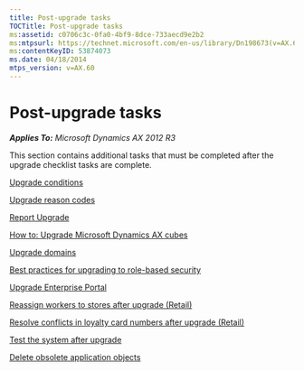 ```yaml
---
title: Post-upgrade tasks
TOCTitle: Post-upgrade tasks
ms:assetid: c0706c3c-0fa0-4bf9-8dce-733aecd9e2b2
ms:mtpsurl: https://technet.microsoft.com/en-us/library/Dn198673(v=AX.60)
ms:contentKeyID: 53874073
ms.date: 04/18/2014
mtps_version: v=AX.60
---
```


# Post-upgrade tasks 


_**Applies To:** Microsoft Dynamics AX 2012 R3_

This section contains additional tasks that must be completed after the upgrade checklist tasks are complete.

[Upgrade conditions](upgrade-conditions.md)

[Upgrade reason codes](upgrade-reason-codes.md)

[Report Upgrade](report-upgrade.md)

[How to: Upgrade Microsoft Dynamics AX cubes](how-to-upgrade-microsoft-dynamics-ax-cubes.md)

[Upgrade domains](upgrade-domains.md)

[Best practices for upgrading to role-based security](best-practices-for-upgrading-to-role-based-security.md)

[Upgrade Enterprise Portal](upgrade-enterprise-portal.md)

[Reassign workers to stores after upgrade (Retail)](reassign-workers-to-stores-after-upgrade-retail.md)

[Resolve conflicts in loyalty card numbers after upgrade (Retail)](resolve-conflicts-in-loyalty-card-numbers-after-upgrade-retail.md)

[Test the system after upgrade](test-the-system-after-upgrade.md)

[Delete obsolete application objects](delete-obsolete-application-objects.md)

  


